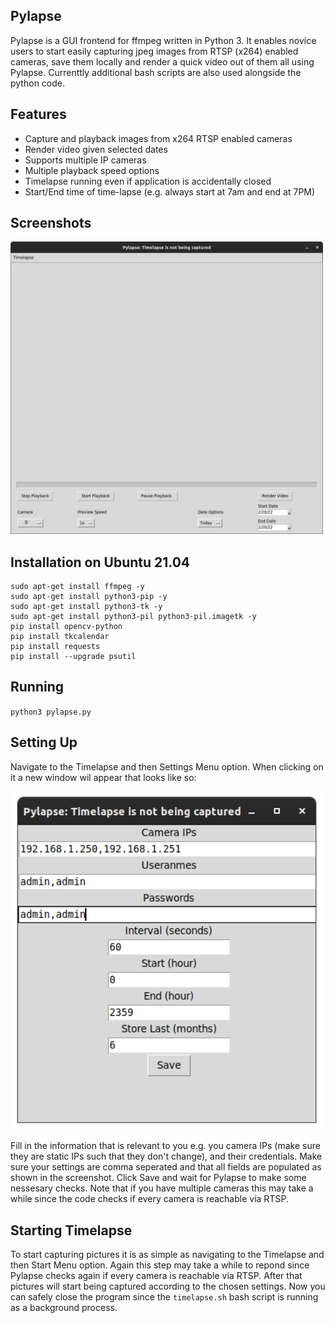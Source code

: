 ## Pylapse
Pylapse is a GUI frontend for ffmpeg written in Python 3. It enables novice users to start easily capturing jpeg images from RTSP (x264) enabled cameras, save them locally and render a quick video out of them all using Pylapse. Currenttly additional bash scripts are also used alongside the python code.

## Features

- Capture and playback images from x264 RTSP enabled cameras
- Render video given selected dates
- Supports multiple IP cameras
- Multiple playback speed options
- Timelapse running even if application is accidentally closed
- Start/End time of time-lapse (e.g. always start at 7am and end at 7PM)


## Screenshots

<img width="500" src="Screenshots/_000.png">

## Installation on Ubuntu 21.04

```
sudo apt-get install ffmpeg -y
sudo apt-get install python3-pip -y
sudo apt-get install python3-tk -y
sudo apt-get install python3-pil python3-pil.imagetk -y
pip install opencv-python
pip install tkcalendar
pip install requests
pip install --upgrade psutil
```

## Running 
`python3 pylapse.py`

## Setting Up

Navigate to the Timelapse and then Settings Menu option. When clicking on it a new window wil appear that looks like so:

<img width="500" src="Screenshots/_001.png">

Fill in the information that is relevant to you e.g. you camera IPs (make sure they are static IPs such that they don't change), and their credentials. Make sure your settings are comma seperated and that all fields are populated as shown in the screenshot. Click Save and wait for Pylapse to make some nessesary checks. Note that if you have multiple cameras this may take a while since the code checks if every camera is reachable via RTSP.


## Starting Timelapse
To start capturing pictures it is as simple as navigating to the Timelapse and then Start Menu option. Again this step may take a while to repond since Pylapse checks again if every camera is reachable via RTSP. After that pictures will start being captured according to the chosen settings. Now you can safely close the program since the `timelapse.sh` bash script is running as a background process.


